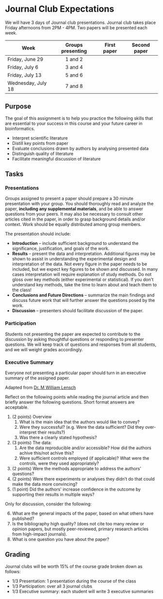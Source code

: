 # Journal Club Expectations

We will have 3 days of Journal club presentations. Journal club takes place Friday afternoons from 2PM - 4PM. Two papers will be presented each week.

| Week | Groups presenting | First paper | Second paper |
|---|:----:|:---:|:---:|
| Friday, June 29 | 1 and 2 |  |  |
| Friday, July 6 | 3 and 4 |  |  |
| Friday, July 13 | 5 and 6 |  |  |
| Wednesday, July 18 | 7 and 8 |  |  |

## Purpose
The goal of this assignment is to help you practice the following skills that are essential to your success in this course and your future career in bioinformatics.
- Interpret scientific literature
- Distill key points from paper
- Evaluate conclusions drawn by authors by analysing presented data
- Distinguish quality of literature
- Facilitate meaningful discussion of literature

## Tasks
### Presentations
Groups assigned to present a paper should prepare a 30 minute presentation with your group. You should thoroughly read and analyze the paper, **including any supplemental materials**, and be able to answer questions from your peers. It may also be necessary to consult other articles cited in the paper, in order to grasp background details and/or context. Work should be equally distributed among group members.

The presentation should include:
- **Introduction** – include sufficient background to understand the significance, justification, and goals of the work.
- **Results** – present the data and interpretation. Additional figures may be shown to assist in understanding the experimental design and interpretation of the data. Not every figure in the paper needs to be included, but we expect key figures to be shown and discussed. In many cases interpretation will require explanation of study methods. Do not gloss over key methods (either experimental or statistical). If you don't understand key methods, take the time to learn about and teach them to the class!
- **Conclusions and Future Directions** – summarize the main findings and discuss future work that will further answer the questions posed by the work.
- **Discussion** – presenters should facilitate discussion of the paper.

### Participation
Students not presenting the paper are expected to contribute to the discussion by asking thoughtful questions or responding to presenter questions. We will keep track of questions and responses from all students, and we will weight grades accordingly.

### Executive Summary
Everyone not presenting a particular paper should turn in an executive summary of the assigned paper.

Adapted from [Dr. M William Lensch](https://www.novartis.com/stories/education/10-big-questions-dissect-science-papers)

Reflect on the following points while reading the journal article and then briefly answer the following questions. Short format answers are acceptable.

1.	(2 points) Overview
    1. What is the main idea that the authors would like to convey?
    2. Were they successful? (e.g. Were the data sufficient? Did they over-interpret their results?)
    3. Was there a clearly stated hypothesis?
2.	(3 points) The data:
    1. Are the data reproducible and/or accessible? How did the authors achive this/not achive this?
    2. Were sufficient controls employed (if applicable)? What were the controls, were they used appropriately?
3.	(2 points) Were the methods appropriate to address the authors' questions?
4.	(2 points) Were there experiments or analyses they didn’t do that could make the data more convincing?  
5.	(1 point) Did the authors' increase confidence in the outcome by supporting their results in multiple ways? 

Only for discussion, consider the following:

6.	What are the general impacts of the paper, based on what others have published? 
7.	Is the bibliography high quality? (does not cite too many review or opinion papers, but mostly peer-reviewed, primary research articles from high-impact journals).
8.	What is one question you have about the paper?

## Grading
Journal clubs will be worth 15% of the course grade broken down as follows:
- 1/3 Presentation: 1 presentation during the course of the class
- 1/3 Participation: over all 3 journal clubs
- 1/3 Executive summary: each student will write 3 executive summaries
